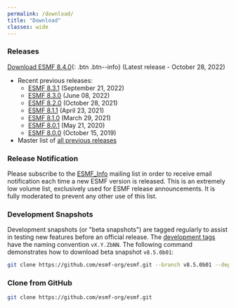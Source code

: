 ```yaml
---
permalink: /download/
title: "Download"
classes: wide
---
```

### Releases
[Download ESMF 8.4.0](https://github.com/esmf-org/esmf/releases/latest){: .btn .btn--info} (Latest release - October 28, 2022)
- Recent previous releases:
    - [ESMF 8.3.1](https://github.com/esmf-org/esmf/releases/tag/v8.3.1)        (September 21, 2022)
    - [ESMF 8.3.0](https://github.com/esmf-org/esmf/releases/tag/v8.3.0)        (June 08, 2022)
    - [ESMF 8.2.0](https://github.com/esmf-org/esmf/releases/tag/ESMF_8_2_0)    (October 28, 2021)
    - [ESMF 8.1.1](https://github.com/esmf-org/esmf/releases/tag/ESMF_8_1_1)    (April 23, 2021)
    - [ESMF 8.1.0](https://github.com/esmf-org/esmf/releases/tag/ESMF_8_1_0)    (March 29, 2021)
    - [ESMF 8.0.1](https://github.com/esmf-org/esmf/releases/tag/ESMF_8_0_1)    (May 21, 2020)
    - [ESMF 8.0.0](https://github.com/esmf-org/esmf/releases/tag/ESMF_8_0_0)    (October 15, 2019)
- Master list of [all previous releases](/static/releases.html)

### Release Notification
Please subscribe to the [ESMF_Info](https://mailman.cgd.ucar.edu/mailman/listinfo/esmf_info) mailing list in order to receive email notification each time a new ESMF version is released. This is an extremely low volume list, exclusively used for ESMF release announcements. It is fully moderated to prevent any other use of this list.

### Development Snapshots
Development snapshots (or "beta snapshots") are tagged regularly to assist in testing new features before an official release.
The [development tags](https://github.com/esmf-org/esmf/tags) have the naming convention `vX.Y.ZbNN`.
The following command demonstrates how to download beta snapshot `v8.5.0b01`:

```bash
git clone https://github.com/esmf-org/esmf.git --branch v8.5.0b01 --depth 1
```

### Clone from GitHub
```bash
git clone https://github.com/esmf-org/esmf.git
```
